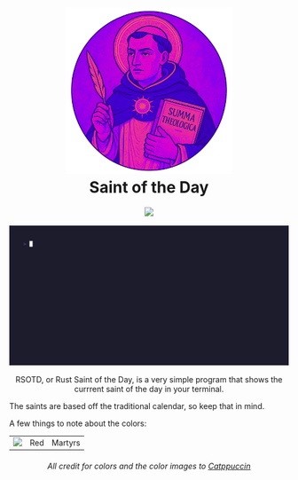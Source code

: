 <h1 align="center">
<img src="assets/aquinas_new.png", width="300" alt="Logo"/><br/>
Saint of the Day
</h1>

<p align="center">
  <img src="https://raw.githubusercontent.com/catppuccin/catppuccin/main/assets/palette/macchiato.png" width="400" />
</p>

<p align="center">
  <img src="assets/rsotd.gif", width="800" alt="example"/><br/>
</p>

<p align="center">
  RSOTD, or Rust Saint of the Day, is a very simple program that
  shows the currrent saint of the day in your terminal.

  The saints are based off the traditional calendar, so keep that in mind.

  A few things to note about the colors:

 <table>
 <td><img src="https://raw.githubusercontent.com/catppuccin/catppuccin/refs/heads/main/assets/palette/circles/mocha_red.png" width="20"/></td>
		<td>Red</td>
        <td>Martyrs</td>
 </table>
</p>


<h6 align="center">
All credit for colors and the color images to <a href="https://github.com/catppuccin/catppuccin">Catppuccin</a>
</h6>
